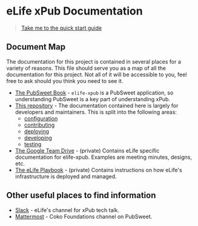 # eLife xPub Documentation

> [Take me to the quick start guide](developing/quick-start.md)

## Document Map

The documentation for this project is contained in several places for a variety of reasons. This file should serve you as a map of all the documentation for this project. Not all of it will be accessible to you, feel free to ask should you think you need to see it.

- [The PubSweet Book](https://coko.foundation/books/) - `elife-xpub` is a PubSweet application, so understanding PubSweet is a key part of understanding xPub.
- [This repository](https://github.com/elifesciences/elife-xpub/tree/develop/docs) - The documentation contained here is largely for developers and maintainers. This is split into the following areas:
  - [configuration](configuration/README.md)
  - [contributing](contributing/README.md)
  - [deploying](deploying/README.md)
  - [developing](developing/README.md)
  - [testing](testing/README.md)
- [The Google Team Drive](https://drive.google.com/drive/u/1/folders/0AEm6kMnhR8w1Uk9PVA) - (private) Contains eLife specific documentation for elife-xpub. Examples are meeting minutes, designs, etc.
- [The eLife Playbook](https://github.com/elifesciences/continuum-playbook) - (private) Contains instructions on how eLife's infrastructure is deployed and managed.

## Other useful places to find information

- [Slack](https://elifesciences.slack.com/messages/C6LKMFK5Z/) - eLife's channel for xPub tech talk.
- [Mattermost](https://mattermost.coko.foundation/coko/channels/pubsweet) - Coko Foundations channel on PubSweet.
